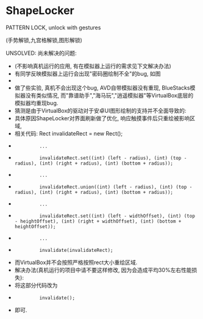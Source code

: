 # ShapeLocker
PATTERN LOCK, unlock with gestures

(手势解锁,九宫格解锁,图形解锁)

UNSOLVED:
尚未解决的问题:
* (不影响真机运行的应用, 有在模拟器上运行的需求见下文解决办法)
* 有同学反映模拟器上运行会出现"密码圈绘制不全"的bug, 如图
* 
* 做了些实验, 真机不会出现这个bug, AVD自带模拟器没有重现, BlueStacks模拟器没有类似情况, 而"靠谱助手","海马玩","逍遥模拟器"等VirtualBox底层的模拟器均重现bug.
* 猜测是由于VirtualBox的驱动对于安卓UI图形绘制的支持并不全面导致的:
* 具体原因ShapeLocker对界面刷新做了优化, 响应触摸事件后只重绘被影响区域, 
* 相关代码:    Rect invalidateRect = new Rect();
*              ...
*              invalidateRect.set((int) (left - radius), (int) (top - radius), (int) (right + radius), (int) (bottom + radius));
*              ...
*              invalidateRect.union((int) (left - radius), (int) (top - radius), (int) (right + radius), (int) (bottom + radius));
*              ...
*              invalidateRect.set((int) (left - widthOffset), (int) (top - heightOffset), (int) (right + widthOffset), (int) (bottom +                  heightOffset));
*              ...
*              invalidate(invalidateRect);
* 而VirtualBox并不会按照严格按照rect大小重绘区域.
* 解决办法(真机运行的项目中请不要这样修改, 因为会造成平均30%左右性能损失):
* 将这部分代码改为
*              invalidate();
* 即可.
